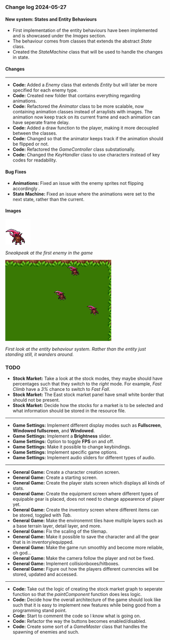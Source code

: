 ### Change log 2024-05-27

#### New system: States and Entity Behaviours

- First implementation of the entity behaviours have been implemented and is showcased under the *Images* section.
- The behaviour comes from classes that extends the abstract *State* class.
- Created the *StateMachine* class that will be used to handle the changes in state.

#### Changes

---

- **Code:** Added a *Enemy* class that extends *Entity* but will later be more specified for each enemy type.
- **Code:** Created new folder that contains everything regarding animations.
- **Code:** Refactored the *Animator* class to be more scalable, now containing animation classes instead of arraylists with images. The animation now keep track on its current frame and each animation can have seperate frame delay.
- **Code:** Added a draw function to the player, making it more decoupled between the classes.
- **Code:** Changed so that the animator keeps track if the animation should be flipped or not.
- **Code:** Refactored the *GameController* class substationally.
- **Code:** Changed the *KeyHandler* class to use characters instead of key codes for readability. 

#### Bug Fixes

- **Animations:** Fixed an issue with the enemy sprites not flipping accordingly .
- **State Machine:** Fixed an issue where the animations were set to the next state, rather than the current.

#### Images

![](/readme_handling/images/2024-05-27/idleEnemy.png)

*Sneakpeak at the first enemy in the game*

![firstStateMachineTest](/readme_handling/images/2024-05-27/firstStateMachineTest.gif)

*First look at the entity behaviour system. Rather than the entity just standing still, it wanders around.*

### TODO

- **Stock Market:** Take a look at the stock modes, they maybe should have percentages such that they switch to the *right* mode. For example, *Fast Climb* have a *3%* chance to switch to *Fast Fall*.
- **Stock Market:** The East stock market panel have small white border that should not be present.
- **Stock Market:** Decide how the stocks for a market is to be selected and what information should be stored in the resource file.

---

- **Game Settings:** Implement different display modes such as **Fullscreen**, **Windowed fullscreen**, and **Windowed**.
- **Game Settings:** Implement a **Brightness** slider.
- **Game Settings:** Option to toggle **FPS** on and off.
- **Game Settings:** Make it possible to change keybindings.
- **Game Settings:** Implement specific game options.
- **Game Settings:** Implement audio sliders for different types of audio.

---

- **General Game:** Create a character creation screen.
- **General Game:** Create a starting screen.
- **General Game:** Create the player stats screen which displays all kinds of stats.
- **General Game:** Create the equipment screen where different types of equipable gear is placed, does not need to change appearence of player yet.
- **General Game:** Create the inventory screen where different items can be stored, toggled with *Tab*.
- **General Game:** Make the environemnt tiles have multiple layers such as a base terrain layer, detail layer, and more.
- **General Game:** Fix the scaling of the tilemap.
- **General Game:** Make it possible to save the character and all the gear that is in inventory/equipped.
- **General Game:** Make the game run smoothly and become more reliable, oh god...
- **General Game:** Make the camera follow the player and not be fixed.
- **General Game:** Implement collisionboxes/hitboxes.
- **General Game:** Figure out how the players different currencies will be stored, updated and accessed.

---

- **Code:** Take out the logic of creating the stock market graph to seperate function so that the *paintComponent* function does less logic.
- **Code:** Decide how the overall architecture of the game should look like such that it is easy to implement new features while being good from a programming stand point.
- **Code:** Start to comment the code so I know what is going on.
- **Code:** Refactor the way the buttons becomes enabled/disabled.
- **Code:** Create some sort of a *GameMaster* class that handles the spawning of enemies and such.
